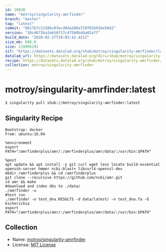 ```yaml
---
id: 10830
name: "motroy/singularity-amrfinder"
branch: "master"
tag: "latest"
commit: "8817b7c2150bc03ecd0da200a729f65b91be5042"
version: "30cd673ba3ab56f17c475b0bdda02a7f"
build_date: "2020-02-27T10:03:42.421Z"
size_mb: 686.0
size: 219996191
sif: "https://datasets.datalad.org/shub/motroy/singularity-amrfinder/latest/2020-02-27-8817b7c2-30cd673b/30cd673ba3ab56f17c475b0bdda02a7f.sif"
datalad_url: https://datasets.datalad.org?dir=/shub/motroy/singularity-amrfinder/latest/2020-02-27-8817b7c2-30cd673b/
recipe: https://datasets.datalad.org/shub/motroy/singularity-amrfinder/latest/2020-02-27-8817b7c2-30cd673b/Singularity
collection: motroy/singularity-amrfinder
---
```


# motroy/singularity-amrfinder:latest

```bash
$ singularity pull shub://motroy/singularity-amrfinder:latest
```

## Singularity Recipe

```singularity
Bootstrap: docker
From: ubuntu:16.04

%environment
export PATH="/amrfinderplus/amr/:/amrfinderplus/amr/data/:/usr/bin:$PATH"

%post
apt update && apt install -y git curl wget less locate build-essential openssh-server hmmer ncbi-blast+ libcurl4-openssl-dev
mkdir /amrfinderplus && cd /amrfinderplus
git clone --recursive https://github.com/ncbi/amr.git
cd amr && make
#download and index dbs to ./data/
./amrfinder -u
#test run
./amrfinder -o test_dna.RESULTS -d data/latest/ -n test_dna.fa -O Escherichia
export PATH="/amrfinderplus/amr/:/amrfinderplus/amr/data/:/usr/bin:$PATH"
```

## Collection

 - Name: [motroy/singularity-amrfinder](https://github.com/motroy/singularity-amrfinder)
 - License: [MIT License](https://api.github.com/licenses/mit)

